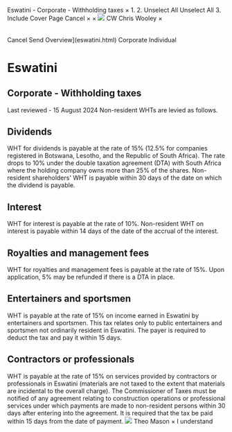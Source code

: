 Eswatini - Corporate - Withholding taxes
×
1.
2.
Unselect All
Unselect All
3.
Include Cover Page
Cancel
×
×
![](-/media/world-wide-tax-summaries/attachments/global---chris-wooley.ashx%3Frev=ac5e5f3223b34096b1afc2a6009c7320&revision=ac5e5f32-23b3-4096-b1af-c2a6009c7320&hash=859B7ADC84DC2CBEC9760E9E6EE7DE6D0A8BFCDF)
CW
Chris Wooley
×
######
Cancel
Send
Overview](eswatini.html)
Corporate
Individual
# Eswatini
## Corporate - Withholding taxes
Last reviewed - 15 August 2024
Non-resident WHTs are levied as follows.
## Dividends
WHT for dividends is payable at the rate of 15% (12.5% for companies registered in Botswana, Lesotho, and the Republic of South Africa). The rate drops to 10% under the double taxation agreement (DTA) with South Africa where the holding company owns more than 25% of the shares. Non-resident shareholders' WHT is payable within 30 days of the date on which the dividend is payable.
## Interest
WHT for interest is payable at the rate of 10%. Non-resident WHT on interest is payable within 14 days of the date of the accrual of the interest.
## Royalties and management fees
WHT for royalties and management fees is payable at the rate of 15%. Upon application, 5% may be refunded if there is a DTA in place.
## Entertainers and sportsmen
WHT is payable at the rate of 15% on income earned in Eswatini by entertainers and sportsmen. This tax relates only to public entertainers and sportsmen not ordinarily resident in Eswatini. The payer is required to deduct the tax and pay it within 15 days.
## Contractors or professionals
WHT is payable at the rate of 15% on services provided by contractors or professionals in Eswatini (materials are not taxed to the extent that materials are incidental to the overall charge). The Commissioner of Taxes must be notified of any agreement relating to construction operations or professional services under which payments are made to non-resident persons within 30 days after entering into the agreement. It is required that the tax be paid within 15 days from the date of payment.
![](-/media/world-wide-tax-summaries/attachments/swaziland---theo-mason.ashx%3Frev=d3b8963e84b6442aaf0b4b3b2da3759e&revision=d3b8963e-84b6-442a-af0b-4b3b2da3759e&hash=74D2CCFDB0DC50D66F0450DECF19F5D2411B1F43)
Theo Mason
×
I understand